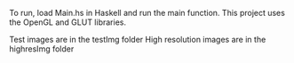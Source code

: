 To run, load Main.hs in Haskell and run the main function.
This project uses the OpenGL and GLUT libraries.

Test images are in the testImg folder
High resolution images are in the highresImg folder